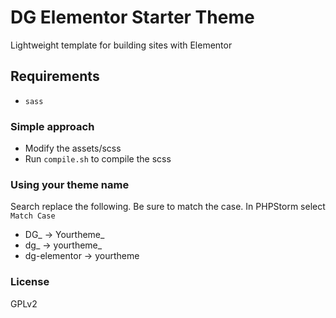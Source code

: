 # DG Elementor Starter Theme

Lightweight template for building sites with Elementor

## Requirements
* `sass`


### Simple approach

* Modify the assets/scss
* Run `compile.sh` to compile the scss

### Using your theme name

Search replace the following. Be sure to match the case. In PHPStorm select `Match Case`

* DG_ -> Yourtheme_
* dg_ -> yourtheme_
* dg-elementor -> yourtheme

### License

GPLv2


